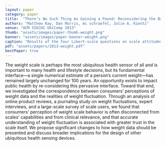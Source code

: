 ```yaml
---
layout: paper
category: paper
title:  "There’s No Such Thing As Gaining a Pound: Reconsidering the Bathroom Scale User Interface"
authors: "Matthew Kay, Dan Morris, mc schraefel, Julie A. Kientz"
venue: "ACM SIGCHI UbiComp 2013"
thumb: "assets/images/paper-thumb-weight.png"
banner: "assets/images/paper-banner-weight.png"
caption: "Results of the four Likert-scale questions on scale attitudes, broken down by the quality of the respondents’ estimation of within-day weight fluctuation and by whether or not respondents weighed themselves regularly. "
pdf: "assets/papers/2013-weight.pdf"
bestPaper: true
---
```


<!-- abstract -->
<p>The weight scale is perhaps the most ubiquitous health sensor of all and is important to many health and lifestyle decisions, but its fundamental interface—a single numerical estimate of a person’s current weight—has remained largely unchanged for 100 years. An opportunity exists to impact public health by re-considering this pervasive interface. Toward that end, we investigated the correspondence between consumers’ perceptions of weight data and the realities of weight fluctuation. Through an analysis of online product reviews, a journaling study on weight fluctuations, expert interviews, and a large-scale survey of scale users, we found that consumers’ perception of weight scale behavior is often disconnected from scales’ capabilities and from clinical relevance, and that accurate understanding of weight fluctuation is associated with greater trust in the scale itself. We propose significant changes to how weight data should be presented and discuss broader implications for the design of other ubiquitous health sensing devices. </p>

